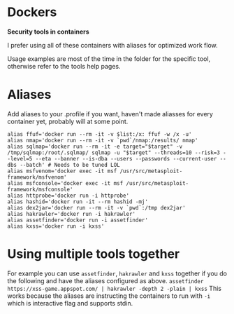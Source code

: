 # Dockers
**Security tools in containers**

I prefer using all of these containers with aliases for optimized work flow.

Usage examples are most of the time in the folder for the specific tool, otherwise refer to the tools help pages.


# Aliases
Add aliases to your .profile if you want, haven't made aliasses for every container yet, probably will at some point.

```
alias ffuf='docker run --rm -it -v $list:/x: ffuf -w /x -u'
alias nmap='docker run --rm -it -v `pwd`/nmap:/results/ nmap'
alias sqlmap='docker run --rm -it -e target="$target" -v /tmp/sqlmap:/root/.sqlmap/ sqlmap -u "$target" --threads=10 --risk=3 --level=5 --eta --banner --is-dba --users --passwords --current-user --dbs --batch' # Needs to be tuned LOL
alias msfvenom='docker exec -it msf /usr/src/metasploit-framework/msfvenom'
alias msfconsole='docker exec -it msf /usr/src/metasploit-framework/msfconsole'
alias httprobe='docker run -i httprobe' 
alias hashid='docker run -it --rm hashid -mj'
alias dex2jar='docker run --rm -it -v `pwd`:/tmp dex2jar'
alias hakrawler='docker run -i hakrawler'
alias assetfinder='docker run -i assetfinder'
alias kxss='docker run -i kxss'
```

# Using multiple tools together
For example you can use `assetfinder`, `hakrawler` and `kxss` together if you do the following and have the aliases configured as above.
```assetfinder https://xss-game.appspot.com/ | hakrawler -depth 2 -plain | kxss```
This works because the aliases are instructing the containers to run with `-i` which is interactive flag and supports stdin.
